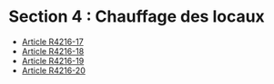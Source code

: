 #  Section 4 : Chauffage des locaux

* [Article R4216-17](./LEGIARTI000018532402.md)
* [Article R4216-18](./LEGIARTI000018532400.md)
* [Article R4216-19](./LEGIARTI000018532398.md)
* [Article R4216-20](./LEGIARTI000018532396.md)

